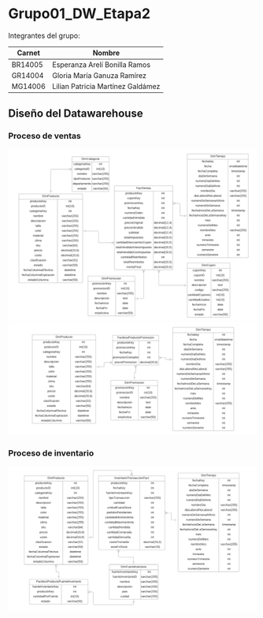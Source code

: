 # Grupo01_DW_Etapa2

Integrantes del grupo:

| Carnet | Nombre |
| --- | --- |
| BR14005 | Esperanza Arelí Bonilla Ramos  |
| GR14004 | Gloria María Ganuza Ramírez |
| MG14006 | Lilian Patricia Martínez Galdámez |

## Diseño del Datawarehouse

### Proceso de ventas
![Image text](https://github.com/Ganuza1206/Grupo01_DW_Etapa2/blob/main/imagenes/DW_Ventas_AlmacenesElRey.png)
![Image text](https://github.com/Ganuza1206/Grupo01_DW_Etapa2/blob/main/imagenes/DW_Ventas_AlmacenesElRey_FactlessTable.png)

### Proceso de inventario
![Image text](https://github.com/Ganuza1206/Grupo01_DW_Etapa2/blob/main/imagenes/DW_Inventario_AlmacenesElRey.png)
